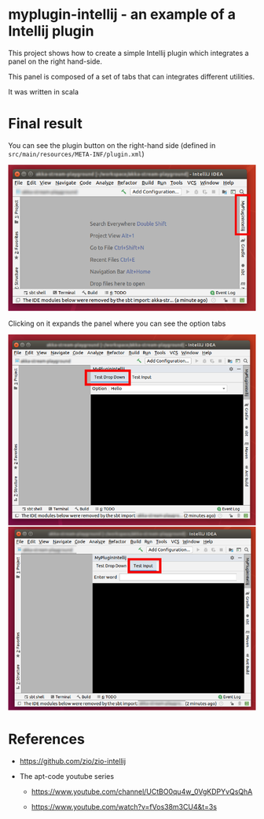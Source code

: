 # myplugin-intellij - an example of a Intellij plugin

This project shows how to create a simple Intellij plugin which integrates a panel on the right hand-side.

This panel is composed of a set of tabs that can integrates different utilities.

It was written in scala

# Final result

You can see the plugin button on the right-hand side (defined in `src/main/resources/META-INF/plugin.xml`)

![IDEA](image/idea.png)

Clicking on it expands the panel where you can see the option tabs

![IDEA](image/tab1.png) ![IDEA](image/tab2.png)

# References

* https://github.com/zio/zio-intellij

* The apt-code youtube series

  * https://www.youtube.com/channel/UCtBO0qu4w_0VgKDPYvQsQhA

  * https://www.youtube.com/watch?v=fVos38m3CU4&t=3s
